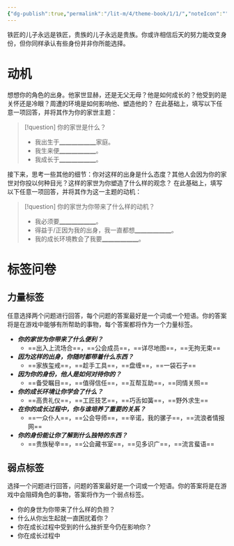 ```yaml
---
{"dg-publish":true,"permalink":"/lit-m/4/theme-book/1/1/","noteIcon":""}
---
```


铁匠的儿子永远是铁匠，贵族的儿子永远是贵族。你或许相信后天的努力能改变身份，但你同样承认有些身份并非你所能选择。


# 动机
想想你的角色的出身。他家世显赫，还是无父无母？他是如何成长的？他受到的是关怀还是冷眼？周遭的环境是如何影响他、塑造他的？
在此基础上，填写以下任意一项回答，并将其作为你的家世主题：
>[!question] 你的家世是什么？
>- 我出生于▁▁▁▁▁▁家庭。
>- 我生来便▁▁▁▁▁▁。
>- 我成长于▁▁▁▁▁▁。

接下来，思考一些其他的细节：你对这样的出身是什么态度？其他人会因为你的家世对你投以何种目光？这样的家世为你塑造了什么样的观念？
在此基础上，填写以下任意一项回答，并将其作为这一主题的动机：
>[!question] 你的家世为你带来了什么样的动机？
>- 我必须要▁▁▁▁▁▁。
>- 得益于/正因为我的出身，我一直都想▁▁▁▁▁▁。
>- 我的成长环境教会了我要▁▁▁▁▁▁。

# 标签问卷
## 力量标签
任意选择两个问题进行回答，每个问题的答案最好是一个词或一个短语。你的答案将是在游戏中能够有所帮助的事物，每个答案都将作为一个力量标签。

- ***你的家世为你带来了什么便利？***
	- ==出入上流场合==，==公会成员==，==详尽地图==，==无拘无束==
- ***因为这样的出身，你随时都带着什么东西？***
	- ==家族玺戒==，==趁手工具==，==盘缠==，==一袋石子==
- ***因为你的身份，他人是如何对待你的？***
	- ==备受瞩目==，==值得信任==，==互帮互助==，==同情关照==
- ***你的成长环境让你学会了什么？***
	- ==高贵礼仪==，==工匠技艺==，==巧舌如簧==，==野外求生==
- ***在你的成长过程中，你与谁培养了重要的关系？***
	- ==一众仆人==，==公会导师==，==辛诺，我的骡子==，==流浪者情报网==
- ***你的身份能让你了解到什么独特的东西？***
	- ==贵族秘辛==，==公会藏书室==，==见多识广==，==流言蜚语==

## 弱点标签
选择一个问题进行回答，问题的答案最好是一个词或一个短语。你的答案将是在游戏中会阻碍角色的事物，答案将作为一个弱点标签。

- 你的身世为你带来了什么样的负担？
- 什么从你出生起就一直困扰着你？
- 你在成长过程中受到的什么挫折至今仍在影响你？
- 你在成长过程中